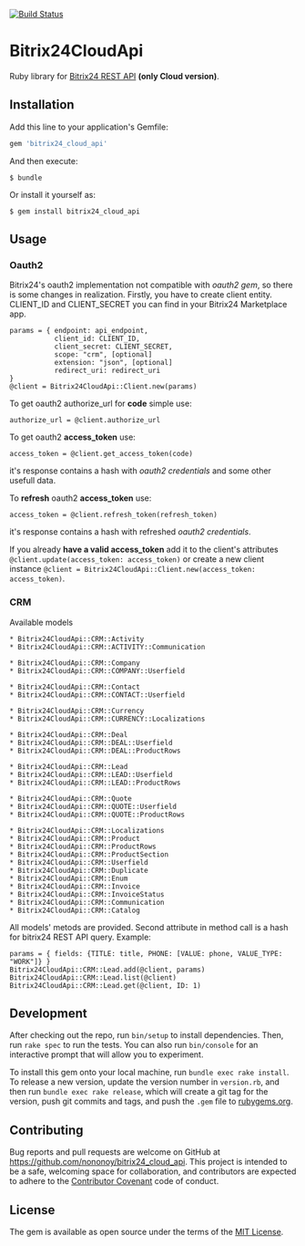 [![Build Status](https://travis-ci.org/nononoy/bitrix24_cloud_api.svg?branch=master)](https://travis-ci.org/nononoy/bitrix24_cloud_api)

# Bitrix24CloudApi

Ruby library for [Bitrix24 REST API](https://dev.1c-bitrix.ru/rest_help/index.php) **(only Cloud version)**.  

## Installation

Add this line to your application's Gemfile:

```ruby
gem 'bitrix24_cloud_api'
```

And then execute:

    $ bundle

Or install it yourself as:

    $ gem install bitrix24_cloud_api

## Usage

### Oauth2
Bitrix24's oauth2 implementation not compatible with *oauth2 gem*, so there is some changes in realization. Firstly, you have to create client entity. CLIENT_ID and CLIENT_SECRET you can find in your Bitrix24 Marketplace app.
    
    params = { endpoint: api_endpoint,
               client_id: CLIENT_ID,
               client_secret: CLIENT_SECRET,
               scope: "crm", [optional]
               extension: "json", [optional]
               redirect_uri: redirect_uri
    }
    @client = Bitrix24CloudApi::Client.new(params)     

To get oauth2 authorize_url for **code** simple use:
    
    authorize_url = @client.authorize_url
    
To get oauth2 **access_token** use:

    access_token = @client.get_access_token(code)

it's response contains a hash with *oauth2 credentials* and some other usefull data.

To **refresh** oauth2 **access_token** use:
    
    access_token = @client.refresh_token(refresh_token)
    
it's response contains a hash with refreshed *oauth2 credentials*.

If you already **have a valid access_token** add it to the client's attributes `@client.update(access_token: access_token)` or create a new client instance `@client = Bitrix24CloudApi::Client.new(access_token: access_token)`. 
      
### CRM
      
Available models

    * Bitrix24CloudApi::CRM::Activity
    * Bitrix24CloudApi::CRM::ACTIVITY::Communication
       
    * Bitrix24CloudApi::CRM::Company
    * Bitrix24CloudApi::CRM::COMPANY::Userfield
    
    * Bitrix24CloudApi::CRM::Contact
    * Bitrix24CloudApi::CRM::CONTACT::Userfield  
    
    * Bitrix24CloudApi::CRM::Currency
    * Bitrix24CloudApi::CRM::CURRENCY::Localizations  
    
    * Bitrix24CloudApi::CRM::Deal
    * Bitrix24CloudApi::CRM::DEAL::Userfield  
    * Bitrix24CloudApi::CRM::DEAL::ProductRows  
    
    * Bitrix24CloudApi::CRM::Lead
    * Bitrix24CloudApi::CRM::LEAD::Userfield
    * Bitrix24CloudApi::CRM::LEAD::ProductRows
       
    * Bitrix24CloudApi::CRM::Quote
    * Bitrix24CloudApi::CRM::QUOTE::Userfield
    * Bitrix24CloudApi::CRM::QUOTE::ProductRows
    
    * Bitrix24CloudApi::CRM::Localizations
    * Bitrix24CloudApi::CRM::Product
    * Bitrix24CloudApi::CRM::ProductRows
    * Bitrix24CloudApi::CRM::ProductSection
    * Bitrix24CloudApi::CRM::Userfield   
    * Bitrix24CloudApi::CRM::Duplicate
    * Bitrix24CloudApi::CRM::Enum
    * Bitrix24CloudApi::CRM::Invoice
    * Bitrix24CloudApi::CRM::InvoiceStatus    
    * Bitrix24CloudApi::CRM::Communication
    * Bitrix24CloudApi::CRM::Catalog     

All models' metods are provided. Second attribute in method call is a hash for bitrix24 REST API query. Example:
    
    params = { fields: {TITLE: title, PHONE: [VALUE: phone, VALUE_TYPE: "WORK"]} }
    Bitrix24CloudApi::CRM::Lead.add(@client, params)
    Bitrix24CloudApi::CRM::Lead.list(@client)
    Bitrix24CloudApi::CRM::Lead.get(@client, ID: 1)
    
    
## Development

After checking out the repo, run `bin/setup` to install dependencies. Then, run `rake spec` to run the tests. You can also run `bin/console` for an interactive prompt that will allow you to experiment.

To install this gem onto your local machine, run `bundle exec rake install`. To release a new version, update the version number in `version.rb`, and then run `bundle exec rake release`, which will create a git tag for the version, push git commits and tags, and push the `.gem` file to [rubygems.org](https://rubygems.org).

## Contributing

Bug reports and pull requests are welcome on GitHub at https://github.com/nononoy/bitrix24_cloud_api. This project is intended to be a safe, welcoming space for collaboration, and contributors are expected to adhere to the [Contributor Covenant](http://contributor-covenant.org) code of conduct.


## License

The gem is available as open source under the terms of the [MIT License](http://opensource.org/licenses/MIT).

